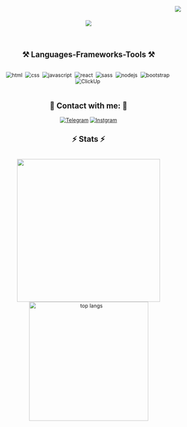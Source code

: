 <img align="right" src="https://visitor-badge.laobi.icu/badge?page_id=m1ssel.m1ssel" />

<h1 align="center">
    <img src="https://readme-typing-svg.herokuapp.com/?font=Righteous&size=35&center=true&vCenter=true&width=500&height=70&duration=4000&lines=Hi+There!+👋;" />
</h1>
 </br>
<h2 align="center">⚒️ Languages-Frameworks-Tools ⚒️</h2>
<br/>
<div align="center">
  <img alt="html" src="https://img.shields.io/badge/html-E34F26.svg?&style=for-the-badge&logo=html5&logoColor=fff" />&nbsp;
  <img alt="css" src="https://img.shields.io/badge/css-1572B6.svg?&style=for-the-badge&logo=css3&logoColor=fff" />&nbsp;
  <img alt="javascript" src="https://img.shields.io/badge/javascript-CFC040.svg?&style=for-the-badge&logo=javascript&logoColor=fff" />&nbsp;
  <img alt="react" src="https://img.shields.io/badge/react-02bbcc.svg?&style=for-the-badge&logo=react&logoColor=fff" />&nbsp;
  <img alt="sass" src="https://img.shields.io/badge/sass-bd5589.svg?&style=for-the-badge&logo=sass&logoColor=fff" />&nbsp;
  <img alt="nodejs" src="https://img.shields.io/badge/node.js-03420b.svg?&style=for-the-badge&logo=javascript&logoColor=fff" />&nbsp;
  <img alt="bootstrap" src="https://img.shields.io/badge/bootstrap-6b10de.svg?&style=for-the-badge&logo=bootstrap&logoColor=fff" />&nbsp;
  <img alt="ClickUp" src="https://img.shields.io/badge/ClickUp-de3e02.svg?&style=for-the-badge&logo=ClickUp&logoColor=fff" />&nbsp;
</div>

<br/>

<h2 align="center">💬 Contact with me: 💬</h3>
<p align="center">
<a href="https://instagram.com/m1sselq" target="blank"><img alt="Telegram" src="https://img.shields.io/badge/instagram-E4405F.svg?&style=for-the-badge&logo=instagram&logoColor=white" /></a>
<a href="https://t.me/karaskey" target="blank"><img alt="Instgram" src="https://img.shields.io/badge/telegram-0077B5.svg?&style=for-the-badge&logo=telegram&logoColor=white" /></a>
</p>

<h2 align="center">⚡ Stats ⚡</h2>
<br>
<div align=center>
    <img width=390 src="http://github-readme-streak-stats.herokuapp.com/?user=m1ssel&theme=radical&date_format=M%20j%5B%2C%20Y%5D&ring=ff3068&fire=ff3068&sideNums=ff3068"/>
    <img width=325 src="https://github-readme-stats-eight-theta.vercel.app/api/top-langs/?username=m1ssel&theme=radical&layout=compact" alt="top langs" />
</div>

<br/>
